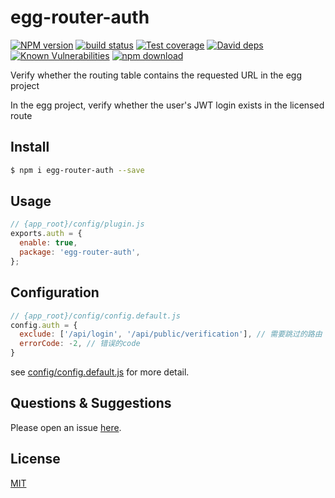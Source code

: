 # egg-router-auth

[![NPM version][npm-image]][npm-url]
[![build status][travis-image]][travis-url]
[![Test coverage][codecov-image]][codecov-url]
[![David deps][david-image]][david-url]
[![Known Vulnerabilities][snyk-image]][snyk-url]
[![npm download][download-image]][download-url]

[npm-image]: https://img.shields.io/npm/v/egg-router-auth.svg?style=flat-square
[npm-url]: https://npmjs.org/package/egg-router-auth
[travis-image]: https://img.shields.io/travis/eggjs/egg-router-auth.svg?style=flat-square
[travis-url]: https://travis-ci.org/eggjs/egg-router-auth
[codecov-image]: https://img.shields.io/codecov/c/github/eggjs/egg-router-auth.svg?style=flat-square
[codecov-url]: https://codecov.io/github/eggjs/egg-router-auth?branch=master
[david-image]: https://img.shields.io/david/eggjs/egg-router-auth.svg?style=flat-square
[david-url]: https://david-dm.org/eggjs/egg-router-auth
[snyk-image]: https://snyk.io/test/npm/egg-router-auth/badge.svg?style=flat-square
[snyk-url]: https://snyk.io/test/npm/egg-router-auth
[download-image]: https://img.shields.io/npm/dm/egg-router-auth.svg?style=flat-square
[download-url]: https://npmjs.org/package/egg-router-auth

Verify whether the routing table contains the requested URL in the egg project

In the egg project, verify whether the user's JWT login exists in the licensed route

## Install

```bash
$ npm i egg-router-auth --save
```

## Usage

```js
// {app_root}/config/plugin.js
exports.auth = {
  enable: true,
  package: 'egg-router-auth',
};
```

## Configuration

```js
// {app_root}/config/config.default.js
config.auth = {
  exclude: ['/api/login', '/api/public/verification'], // 需要跳过的路由
  errorCode: -2, // 错误的code
}
```

see [config/config.default.js](config/config.default.js) for more detail.

## Questions & Suggestions

Please open an issue [here](https://github.com/DreamGhostStar/egg-router-auth/issues).

## License

[MIT](LICENSE)